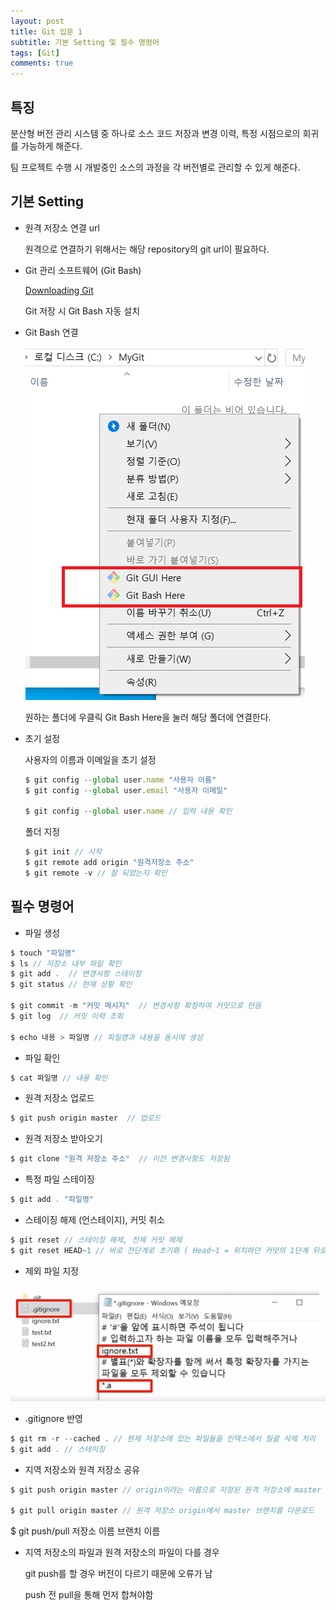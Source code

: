 ```yaml
---
layout: post
title: Git 입문 1
subtitle: 기본 Setting 및 필수 명령어
tags: [Git]
comments: true
---
```


## 특징

분산형 버전 관리 시스템 중 하나로 소스 코드 저장과 변경 이력, 특정 시점으로의 회귀를 가능하게 해준다.

팀 프로젝트 수행 시 개발중인 소스의 과정을 각 버전별로 관리할 수 있게 해준다.

## 기본 Setting

- 원격 저장소 연결 url

    원격으로 연결하기 위해서는 해당 repository의 git url이 필요하다.


- Git 관리 소프트웨어 (Git Bash)

    [Downloading Git](https://git-scm.com/download/win)

    Git 저장 시 Git Bash 자동 설치

- Git Bash 연결

    ![img/1.png](/_posts/img/1.png)

    원하는 폴더에 우클릭 Git Bash Here을 눌러 해당 폴더에 연결한다.

- 초기 설정

    사용자의 이름과 이메일을 초기 설정

    ```jsx
    $ git config --global user.name "사용자 이름"
    $ git config --global user.email "사용자 이메일"

    $ git config --global user.name // 입력 내용 확인
    ```

    폴더 지정

    ```jsx
    $ git init // 시작
    $ git remote add origin "원격저장소 주소"
    $ git remote -v // 잘 되었는지 확인
    ```



## 필수 명령어

- 파일 생성

```jsx
$ touch "파일명"
$ ls // 저장소 내부 파일 확인
$ git add .  // 변경사항 스테이징
$ git status // 현재 상황 확인

$ git commit -m "커밋 메시지"  // 변경사항 확정하여 커밋으로 만듬
$ git log  // 커밋 이력 조회

$ echo 내용 > 파일명 // 파일명과 내용을 동시에 생성
```

- 파일 확인

```jsx
$ cat 파일명 // 내용 확인
```

- 원격 저장소 업로드

```jsx
$ git push origin master  // 업로드
```

- 원격 저장소 받아오기

```jsx
$ git clone "원격 저장소 주소"  // 이전 변경사항도 저장됨
```

- 특정 파일 스테이징

```jsx
$ git add . "파일명"
```

- 스테이징 해제 (언스테이지), 커밋 취소

```jsx
$ git reset // 스테이징 해제, 전체 커밋 해제
$ git reset HEAD~1 // 바로 전단계로 초기화 ( Head~1 = 위치하던 커밋의 1단계 뒤로)
```

- 제외 파일 지정

![img/1.png](/_posts/img/2.png)

- .gitignore 반영

```jsx
$ git rm -r --cached . // 현재 저장소에 있는 파일들을 인덱스에서 일괄 삭제 처리
$ git add . // 스테이징
```

- 지역 저장소와 원격 저장소 공유

```jsx
$ git push origin master // origin이라는 이름으로 지정된 원격 저장소에 master 브랜치 업로드

$ git pull origin master // 원격 저장소 origin에서 master 브랜치를 다운로드
```

$ git push/pull 저장소 이름 브랜치 이름

- 지역 저장소의 파일과 원격 저장소의 파일이 다를 경우

    git push를 할 경우 버전이 다르기 때문에 오류가 남

    push 전 pull을 통해 먼저 합쳐야함
